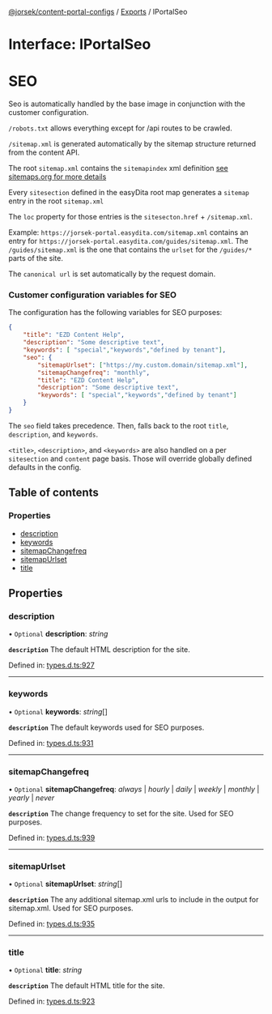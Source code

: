 [@jorsek/content-portal-configs](../README.md) / [Exports](../modules.md) / IPortalSeo

# Interface: IPortalSeo

# SEO

Seo is automatically handled by the base image in conjunction with the customer configuration.

`/robots.txt` allows everything except for /api routes to be crawled.

`/sitemap.xml` is generated automatically by the sitemap structure returned from the content API. 

The root `sitemap.xml` contains the `sitemapindex` xml definition [see sitemaps.org for more details](https://sitemaps.org)

Every `sitesection` defined in the easyDita root map generates a `sitemap` entry in the root `sitemap.xml`

The `loc` property for those entries is the `sitesecton.href` + `/sitemap.xml`. 

Example: `https://jorsek-portal.easydita.com/sitemap.xml` contains an entry for `https://jorsek-portal.easydita.com/guides/sitemap.xml`. The `/guides/sitemap.xml` is the one that contains the `urlset` for the `/guides/*` parts of the site.

The `canonical url` is set automatically by the request domain.

### Customer configuration variables for SEO

The configuration has the following variables for SEO purposes: 

```json
{
    "title": "EZD Content Help",
    "description": "Some descriptive text",
    "keywords": [ "special","keywords","defined by tenant"],
    "seo": {
        "sitemapUrlset": ["https://my.custom.domain/sitemap.xml"],
        "sitemapChangefreq": "monthly",
        "title": "EZD Content Help",
        "description": "Some descriptive text",
        "keywords": [ "special","keywords","defined by tenant"]
    }
}
```

The `seo` field takes precedence. Then, falls back to the root `title`, `description`, and `keywords`.

`<title>`, `<description>`, and `<keywords>` are also handled on a per `sitesection` and `content` page basis. 
Those will override globally defined defaults in the config.

## Table of contents

### Properties

- [description](iportalseo.md#description)
- [keywords](iportalseo.md#keywords)
- [sitemapChangefreq](iportalseo.md#sitemapchangefreq)
- [sitemapUrlset](iportalseo.md#sitemapurlset)
- [title](iportalseo.md#title)

## Properties

### description

• `Optional` **description**: *string*

**`description`** The default HTML description for the site.

Defined in: [types.d.ts:927](https://github.com/Jorsek/content-portal-config/blob/f120983/types.d.ts#L927)

___

### keywords

• `Optional` **keywords**: *string*[]

**`description`** The default keywords used for SEO purposes.

Defined in: [types.d.ts:931](https://github.com/Jorsek/content-portal-config/blob/f120983/types.d.ts#L931)

___

### sitemapChangefreq

• `Optional` **sitemapChangefreq**: *always* \| *hourly* \| *daily* \| *weekly* \| *monthly* \| *yearly* \| *never*

**`description`** The change frequency to set for the site. Used for SEO purposes.

Defined in: [types.d.ts:939](https://github.com/Jorsek/content-portal-config/blob/f120983/types.d.ts#L939)

___

### sitemapUrlset

• `Optional` **sitemapUrlset**: *string*[]

**`description`** The any additional sitemap.xml urls to include in the output for sitemap.xml. Used for SEO purposes.

Defined in: [types.d.ts:935](https://github.com/Jorsek/content-portal-config/blob/f120983/types.d.ts#L935)

___

### title

• `Optional` **title**: *string*

**`description`** The default HTML title for the site.

Defined in: [types.d.ts:923](https://github.com/Jorsek/content-portal-config/blob/f120983/types.d.ts#L923)
